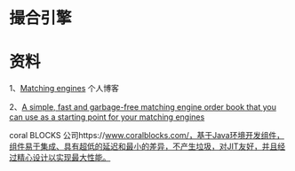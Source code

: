 # 撮合引擎





# 资料

1、[Matching engines](https://jellepelgrims.com/posts/matching_engines) 个人博客

2、[A simple, fast and garbage-free matching engine order book that you can use as a starting point for your matching engines](https://github.com/coralblocks/CoralME)

coral BLOCKS 公司https://www.coralblocks.com/，基于Java环境开发组件，组件易于集成、具有超低的延迟和最小的差异，不产生垃圾，对JIT友好，并且经过精心设计以实现最大性能。

